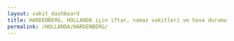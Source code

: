 ```yaml
---
layout: vakit_dashboard
title: HARDENBERG, HOLLANDA için iftar, namaz vakitleri ve hava durumu - ilçe/eyalet seç
permalink: /HOLLANDA/HARDENBERG/
---
```


<script type="text/javascript">
  var GLOBAL_COUNTRY = 'HOLLANDA';
  var GLOBAL_CITY = 'HARDENBERG';
  var GLOBAL_STATE = '';
  var lat = 72;
  var lon = 21;
</script>
